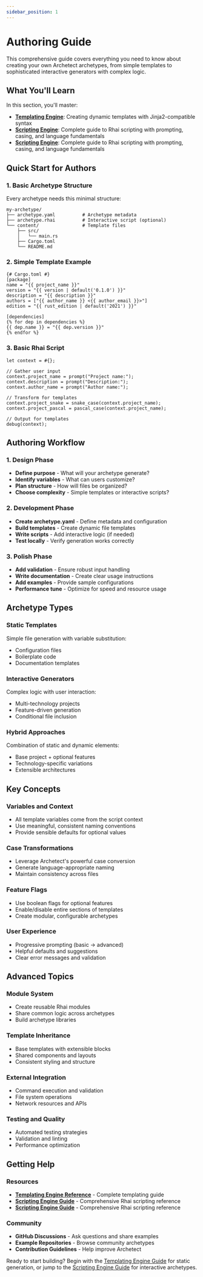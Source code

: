 ```yaml
---
sidebar_position: 1
---
```


# Authoring Guide

This comprehensive guide covers everything you need to know about creating your own Archetect archetypes, from simple templates to sophisticated interactive generators with complex logic.

## What You'll Learn

In this section, you'll master:

- **[Templating Engine](./templating-engine)**: Creating dynamic templates with Jinja2-compatible syntax
- **[Scripting Engine](./scripting-engine)**: Complete guide to Rhai scripting with prompting, casing, and language fundamentals  
- **[Scripting Engine](./scripting-engine)**: Complete guide to Rhai scripting with prompting, casing, and language fundamentals

## Quick Start for Authors

### 1. Basic Archetype Structure

Every archetype needs this minimal structure:

```
my-archetype/
├── archetype.yaml          # Archetype metadata
├── archetype.rhai          # Interactive script (optional)
└── content/                # Template files
    ├── src/
    │   └── main.rs
    ├── Cargo.toml
    └── README.md
```

### 2. Simple Template Example

```jinja
{# Cargo.toml #}
[package]
name = "{{ project_name }}"
version = "{{ version | default('0.1.0') }}"
description = "{{ description }}"
authors = ["{{ author_name }} <{{ author_email }}>"]
edition = "{{ rust_edition | default('2021') }}"

[dependencies]
{% for dep in dependencies %}
{{ dep.name }} = "{{ dep.version }}"
{% endfor %}
```

### 3. Basic Rhai Script

```rhai
let context = #{};

// Gather user input
context.project_name = prompt("Project name:");
context.description = prompt("Description:");
context.author_name = prompt("Author name:");

// Transform for templates
context.project_snake = snake_case(context.project_name);
context.project_pascal = pascal_case(context.project_name);

// Output for templates
debug(context);
```

## Authoring Workflow

### 1. Design Phase
- **Define purpose** - What will your archetype generate?
- **Identify variables** - What can users customize?
- **Plan structure** - How will files be organized?
- **Choose complexity** - Simple templates or interactive scripts?

### 2. Development Phase
- **Create archetype.yaml** - Define metadata and configuration
- **Build templates** - Create dynamic file templates  
- **Write scripts** - Add interactive logic (if needed)
- **Test locally** - Verify generation works correctly

### 3. Polish Phase
- **Add validation** - Ensure robust input handling
- **Write documentation** - Create clear usage instructions
- **Add examples** - Provide sample configurations
- **Performance tune** - Optimize for speed and resource usage

## Archetype Types

### Static Templates
Simple file generation with variable substitution:
- Configuration files
- Boilerplate code
- Documentation templates

### Interactive Generators  
Complex logic with user interaction:
- Multi-technology projects
- Feature-driven generation
- Conditional file inclusion

### Hybrid Approaches
Combination of static and dynamic elements:
- Base project + optional features
- Technology-specific variations
- Extensible architectures

## Key Concepts

### Variables and Context
- All template variables come from the script context
- Use meaningful, consistent naming conventions
- Provide sensible defaults for optional values

### Case Transformations
- Leverage Archetect's powerful case conversion
- Generate language-appropriate naming
- Maintain consistency across files

### Feature Flags
- Use boolean flags for optional features
- Enable/disable entire sections of templates
- Create modular, configurable archetypes

### User Experience
- Progressive prompting (basic → advanced)
- Helpful defaults and suggestions
- Clear error messages and validation

## Advanced Topics

### Module System
- Create reusable Rhai modules
- Share common logic across archetypes
- Build archetype libraries

### Template Inheritance
- Base templates with extensible blocks
- Shared components and layouts
- Consistent styling and structure

### External Integration
- Command execution and validation
- File system operations
- Network resources and APIs

### Testing and Quality
- Automated testing strategies
- Validation and linting
- Performance optimization

## Getting Help

### Resources
- **[Templating Engine Reference](./templating-engine)** - Complete templating guide
- **[Scripting Engine Guide](./scripting-engine)** - Comprehensive Rhai scripting reference
- **[Scripting Engine Guide](./scripting-engine)** - Comprehensive Rhai scripting reference

### Community
- **GitHub Discussions** - Ask questions and share examples
- **Example Repositories** - Browse community archetypes
- **Contribution Guidelines** - Help improve Archetect

Ready to start building? Begin with the [Templating Engine Guide](./templating-engine) for static generation, or jump to the [Scripting Engine Guide](./scripting-engine) for interactive archetypes.